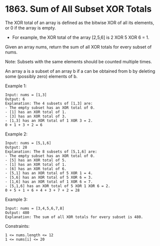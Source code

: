 # 1863. Sum of All Subset XOR Totals

The XOR total of an array is defined as the bitwise XOR of all its elements, or 0 if the array is empty.

*    For example, the XOR total of the array [2,5,6] is 2 XOR 5 XOR 6 = 1.

Given an array nums, return the sum of all XOR totals for every subset of nums. 

Note: Subsets with the same elements should be counted multiple times.

An array a is a subset of an array b if a can be obtained from b by deleting some (possibly zero) elements of b.

 

Example 1:

    Input: nums = [1,3]
    Output: 6
    Explanation: The 4 subsets of [1,3] are:
    - The empty subset has an XOR total of 0.
    - [1] has an XOR total of 1.
    - [3] has an XOR total of 3.
    - [1,3] has an XOR total of 1 XOR 3 = 2.
    0 + 1 + 3 + 2 = 6

Example 2:

    Input: nums = [5,1,6]
    Output: 28
    Explanation: The 8 subsets of [5,1,6] are:
    - The empty subset has an XOR total of 0.
    - [5] has an XOR total of 5.
    - [1] has an XOR total of 1.
    - [6] has an XOR total of 6.
    - [5,1] has an XOR total of 5 XOR 1 = 4.
    - [5,6] has an XOR total of 5 XOR 6 = 3.
    - [1,6] has an XOR total of 1 XOR 6 = 7.
    - [5,1,6] has an XOR total of 5 XOR 1 XOR 6 = 2.
    0 + 5 + 1 + 6 + 4 + 3 + 7 + 2 = 28

Example 3:

    Input: nums = [3,4,5,6,7,8]
    Output: 480
    Explanation: The sum of all XOR totals for every subset is 480.

 

Constraints:

    1 <= nums.length <= 12
    1 <= nums[i] <= 20

